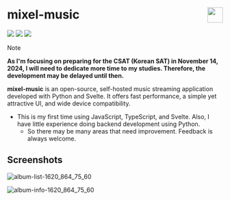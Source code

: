 # mixel-music <img src="web/static/favicon.ico" width="36" align="right">
<img src="https://img.shields.io/badge/dynamic/json?url=https%3A%2F%2Fraw.githubusercontent.com%2Fmixel-music%2Fmixel-music%2Fmain%2Fweb%2Fpackage.json&query=version&label=release&style=flat-square&color=211951&labelColor=211951"> <a href="LICENSE"><img src="https://img.shields.io/github/license/mixel-music/mixel-music?style=flat-square&color=211951&labelColor=211951"></a>
<a href="requirements.txt"><img src="https://img.shields.io/badge/Python-3.9+-211951?style=flat-square&labelColor=211951"></a>

> [!NOTE]
> **As I'm focusing on preparing for the CSAT (Korean SAT) in November 14, 2024, I will need to dedicate more time to my studies. Therefore, the development may be delayed until then.**

**mixel-music** is an open-source, self-hosted music streaming application developed with Python and Svelte. It offers fast performance, a simple yet attractive UI, and wide device compatibility.

* This is my first time using JavaScript, TypeScript, and Svelte. Also, I have little experience doing backend development using Python.
  * So there may be many areas that need improvement. Feedback is always welcome.

## Screenshots
![album-list-1620_864_75_60](https://github.com/user-attachments/assets/0cc1637c-3786-485d-938e-a1ee25fd3d46)

![album-info-1620_864_75_60](https://github.com/user-attachments/assets/02f2c1b5-9bec-4c40-8cbc-f99e3b0103a5)

<!--
## Features

## Installation

## Documentation
-->
